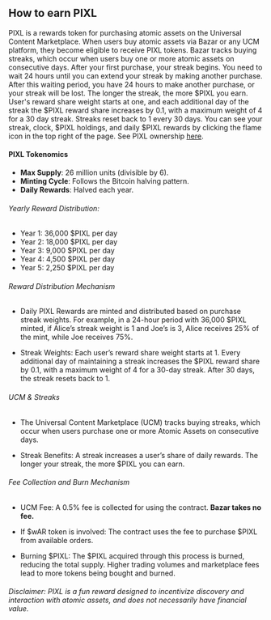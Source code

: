 ## How to earn PIXL

PIXL is a rewards token for purchasing atomic assets on the Universal Content Marketplace. When users buy atomic assets via Bazar or any UCM platform, they become eligible to receive PIXL tokens. Bazar tracks buying streaks, which occur when users buy one or more atomic assets on consecutive days. After your first purchase, your streak begins. You need to wait 24 hours until you can extend your streak by making another purchase. After this waiting period, you have 24 hours to make another purchase, or your streak will be lost. The longer the streak, the more $PIXL you earn. User's reward share weight starts at one, and each additional day of the streak the $PIXL reward share increases by 0.1, with a maximum weight of 4 for a 30 day streak. Streaks reset back to 1 every 30 days. You can see your streak, clock, $PIXL holdings, and daily $PIXL rewards by clicking the flame icon in the top right of the page. See PIXL ownership [here](https://ao-bazar.arweave.net/#/asset/DM3FoZUq_yebASPhgd8pEIRIzDW6muXEhxz5-JwbZwo).

#### PIXL Tokenomics

- **Max Supply**: 26 million units (divisible by 6).
- **Minting Cycle**: Follows the Bitcoin halving pattern.
- **Daily Rewards**: Halved each year.

###### Yearly Reward Distribution:

- Year 1: 36,000 $PIXL per day
- Year 2: 18,000 $PIXL per day
- Year 3: 9,000 $PIXL per day
- Year 4: 4,500 $PIXL per day
- Year 5: 2,250 $PIXL per day

###### Reward Distribution Mechanism

- Daily PIXL Rewards are minted and distributed based on purchase streak weights. For example, in a 24-hour period with 36,000 $PIXL minted, if Alice’s streak weight is 1 and Joe’s is 3, Alice receives 25% of the mint, while Joe receives 75%.

- Streak Weights: Each user’s reward share weight starts at 1. Every additional day of maintaining a streak increases the $PIXL reward share by 0.1, with a maximum weight of 4 for a 30-day streak. After 30 days, the streak resets back to 1.

###### UCM & Streaks

- The Universal Content Marketplace (UCM) tracks buying streaks, which occur when users purchase one or more Atomic Assets on consecutive days.

- Streak Benefits: A streak increases a user’s share of daily rewards. The longer your streak, the more $PIXL you can earn.

###### Fee Collection and Burn Mechanism

- UCM Fee: A 0.5% fee is collected for using the contract. **Bazar takes no fee.**

- If $wAR token is involved: The contract uses the fee to purchase $PIXL from available orders.

- Burning $PIXL: The $PIXL acquired through this process is burned, reducing the total supply. Higher trading volumes and marketplace fees lead to more tokens being bought and burned.

###### Disclaimer: PIXL is a fun reward designed to incentivize discovery and interaction with atomic assets, and does not necessarily have financial value.
